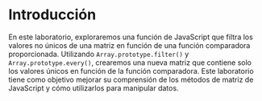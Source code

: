 # Introducción

En este laboratorio, exploraremos una función de JavaScript que filtra los valores no únicos de una matriz en función de una función comparadora proporcionada. Utilizando `Array.prototype.filter()` y `Array.prototype.every()`, crearemos una nueva matriz que contiene solo los valores únicos en función de la función comparadora. Este laboratorio tiene como objetivo mejorar su comprensión de los métodos de matriz de JavaScript y cómo utilizarlos para manipular datos.
